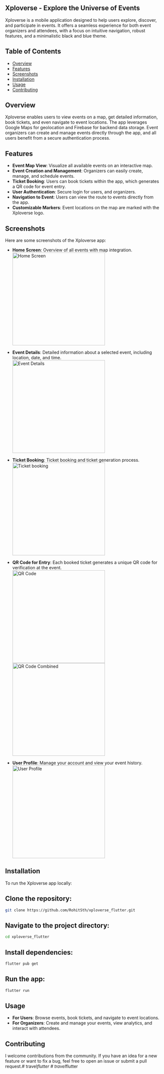 ## Xploverse - Explore the Universe of Events

Xploverse is a mobile application designed to help users explore, discover, and participate in events. It offers a seamless experience for both event organizers and attendees, with a focus on intuitive navigation, robust features, and a minimalistic black and blue theme.

## Table of Contents
- [Overview](#overview)
- [Features](#features)
- [Screenshots](#screenshots)
- [Installation](#installation)
- [Usage](#usage)
- [Contributing](#contributing)

## Overview
Xploverse enables users to view events on a map, get detailed information, book tickets, and even navigate to event locations. The app leverages Google Maps for geolocation and Firebase for backend data storage. Event organizers can create and manage events directly through the app, and all users benefit from a secure authentication process.

## Features
- **Event Map View**: Visualize all available events on an interactive map.
- **Event Creation and Management**: Organizers can easily create, manage, and schedule events.
- **Ticket Booking**: Users can book tickets within the app, which generates a QR code for event entry.
- **User Authentication**: Secure login for users, and organizers.
- **Navigation to Event**: Users can view the route to events directly from the app.
- **Customizable Markers**: Event locations on the map are marked with the Xploverse logo.

## Screenshots
Here are some screenshots of the Xploverse app:

- **Home Screen**: Overview of all events with map integration.  
  <img src="./images/home_screen.png" alt="Home Screen" width="300"/>

- **Event Details**: Detailed information about a selected event, including location, date, and time.  
  <img src="./images/event_details.jpg" alt="Event Details" width="300"/>

- **Ticket Booking**: Ticket booking and ticket generation process.  
  <img src="./images/book_ticket.jpg" alt="Ticket booking" width="300"/>

- **QR Code for Entry**: Each booked ticket generates a unique QR code for verification at the event.  
  <img src="./images/QR_Code.jpg" alt="QR Code" width="300"/>
  <img src="./images/QR_Combined.jpg" alt="QR Code Combined" width="300"/>

- **User Profile**: Manage your account and view your event history.  
  <img src="./images/Profile.jpg" alt="User Profile" width="300"/>


## Installation
To run the Xploverse app locally:

## Clone the repository:
```bash
git clone https://github.com/RohitSth/xploverse_flutter.git
```

## Navigate to the project directory:
```bash
cd xploverse_flutter
```

## Install dependencies:
```bash
flutter pub get
```

## Run the app:
```bash
flutter run
```

## Usage
- **For Users**: Browse events, book tickets, and navigate to event locations.
- **For Organizers**: Create and manage your events, view analytics, and interact with attendees.

## Contributing
I welcome contributions from the community. If you have an idea for a new feature or want to fix a bug, feel free to open an issue or submit a pull request.#   t r a v e l _ f l u t t e r  
 #   t r a v e l _ f l u t t e r  
 